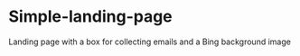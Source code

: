 Simple-landing-page
===================

Landing page with a box for collecting emails and a Bing background image
